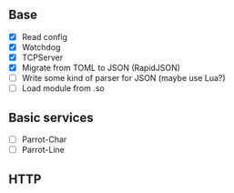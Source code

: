 Base
----
 - [x] Read config
 - [x] Watchdog
 - [x] TCPServer
 - [x] Migrate from TOML to JSON (RapidJSON)
 - [ ] Write some kind of parser for JSON (maybe use Lua?)
 - [ ] Load module from .so

Basic services
--------------
 - [ ] Parrot-Char
 - [ ] Parrot-Line

HTTP
----